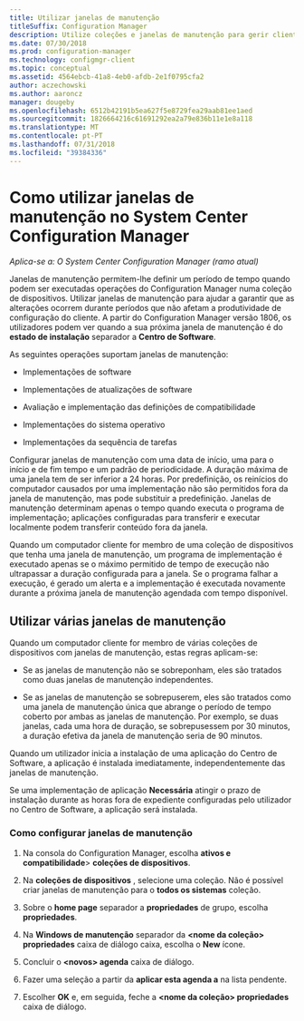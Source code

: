 ```yaml
---
title: Utilizar janelas de manutenção
titleSuffix: Configuration Manager
description: Utilize coleções e janelas de manutenção para gerir clientes no System Center Configuration Manager de forma eficaz.
ms.date: 07/30/2018
ms.prod: configuration-manager
ms.technology: configmgr-client
ms.topic: conceptual
ms.assetid: 4564ebcb-41a8-4eb0-afdb-2e1f0795cfa2
author: aczechowski
ms.author: aaroncz
manager: dougeby
ms.openlocfilehash: 6512b42191b5ea627f5e8729fea29aab81ee1aed
ms.sourcegitcommit: 1826664216c61691292ea2a79e836b11e1e8a118
ms.translationtype: MT
ms.contentlocale: pt-PT
ms.lasthandoff: 07/31/2018
ms.locfileid: "39384336"
---
```

# <a name="how-to-use-maintenance-windows-in-system-center-configuration-manager"></a>Como utilizar janelas de manutenção no System Center Configuration Manager

*Aplica-se a: O System Center Configuration Manager (ramo atual)*

Janelas de manutenção permitem-lhe definir um período de tempo quando podem ser executadas operações do Configuration Manager numa coleção de dispositivos. Utilizar janelas de manutenção para ajudar a garantir que as alterações ocorrem durante períodos que não afetam a produtividade de configuração do cliente. A partir do Configuration Manager versão 1806, os utilizadores podem ver quando a sua próxima janela de manutenção é do **estado de instalação** separador a **Centro de Software**. <!--1358131-->

 As seguintes operações suportam janelas de manutenção:  

-   Implementações de software  

-   Implementações de atualizações de software  

-   Avaliação e implementação das definições de compatibilidade  

-   Implementações do sistema operativo  

-   Implementações da sequência de tarefas  

 Configurar janelas de manutenção com uma data de início, uma para o início e de fim tempo e um padrão de periodicidade. A duração máxima de uma janela tem de ser inferior a 24 horas. Por predefinição, os reinícios do computador causados por uma implementação não são permitidos fora da janela de manutenção, mas pode substituir a predefinição. Janelas de manutenção determinam apenas o tempo quando executa o programa de implementação; aplicações configuradas para transferir e executar localmente podem transferir conteúdo fora da janela.  

 Quando um computador cliente for membro de uma coleção de dispositivos que tenha uma janela de manutenção, um programa de implementação é executado apenas se o máximo permitido de tempo de execução não ultrapassar a duração configurada para a janela. Se o programa falhar a execução, é gerado um alerta e a implementação é executada novamente durante a próxima janela de manutenção agendada com tempo disponível.  

## <a name="using-multiple-maintenance-windows"></a>Utilizar várias janelas de manutenção  
 Quando um computador cliente for membro de várias coleções de dispositivos com janelas de manutenção, estas regras aplicam-se:  

-   Se as janelas de manutenção não se sobreponham, eles são tratados como duas janelas de manutenção independentes.  

-   Se as janelas de manutenção se sobrepuserem, eles são tratados como uma janela de manutenção única que abrange o período de tempo coberto por ambas as janelas de manutenção. Por exemplo, se duas janelas, cada uma hora de duração, se sobrepusessem por 30 minutos, a duração efetiva da janela de manutenção seria de 90 minutos.  

 Quando um utilizador inicia a instalação de uma aplicação do Centro de Software, a aplicação é instalada imediatamente, independentemente das janelas de manutenção.  

 Se uma implementação de aplicação **Necessária** atingir o prazo de instalação durante as horas fora de expediente configuradas pelo utilizador no Centro de Software, a aplicação será instalada. 

### <a name="how-to-configure-maintenance-windows"></a>Como configurar janelas de manutenção  

1.  Na consola do Configuration Manager, escolha **ativos e compatibilidade**>  **coleções de dispositivos**.  

3.  Na **coleções de dispositivos** , selecione uma coleção. Não é possível criar janelas de manutenção para o **todos os sistemas** coleção.  

4.  Sobre o **home page** separador a **propriedades** de grupo, escolha **propriedades**.  

5.  Na **Windows de manutenção** separador da  **&lt;nome da coleção\> propriedades** caixa de diálogo caixa, escolha o **New** ícone.  

6.  Concluir o  **&lt;novos\> agenda** caixa de diálogo.  

7.  Fazer uma seleção a partir da **aplicar esta agenda a** na lista pendente.  

8.  Escolher **OK** e, em seguida, feche a  **&lt;nome da coleção\> propriedades** caixa de diálogo.  
